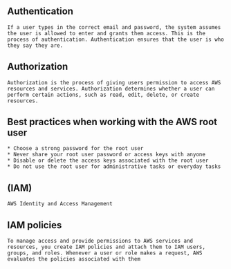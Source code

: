 Authentication
--------------

    If a user types in the correct email and password, the system assumes the user is allowed to enter and grants them access. This is the process of authentication. Authentication ensures that the user is who they say they are.

Authorization
--------------

    Authorization is the process of giving users permission to access AWS resources and services. Authorization determines whether a user can perform certain actions, such as read, edit, delete, or create resources. 

Best practices when working with the AWS root user
---------------------------------------------------

    * Choose a strong password for the root user
    * Never share your root user password or access keys with anyone
    * Disable or delete the access keys associated with the root user
    * Do not use the root user for administrative tasks or everyday tasks

(IAM) 
-----

    AWS Identity and Access Management 


IAM policies
------------

    To manage access and provide permissions to AWS services and resources, you create IAM policies and attach them to IAM users, groups, and roles. Whenever a user or role makes a request, AWS evaluates the policies associated with them